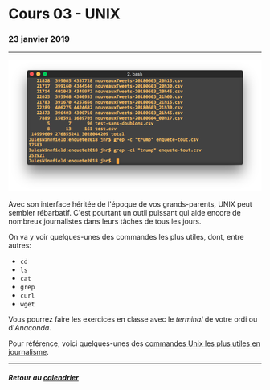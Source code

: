 # Cours 03 - UNIX

### 23 janvier 2019

-----

![](/assets/terminal.png)

Avec son interface héritée de l'époque de vos grands-parents, UNIX peut sembler rébarbatif. C'est pourtant un outil puissant qui aide encore de nombreux journalistes dans leurs tâches de tous les jours.

On va y voir quelques-unes des commandes les plus utiles, dont, entre autres:

- `cd`
- `ls`
- `cat`
- `grep`
- `curl`
- `wget`

Vous pourrez faire les exercices en classe avec le *terminal* de votre ordi ou d'*Anaconda*.

Pour référence, voici quelques-unes des [commandes Unix les plus utiles en journalisme](https://medium.com/@jeanhuguesroy/unix-pour-journalistes-1352aad18f2a).

-----

##### Retour au [calendrier](/calendrier.md)